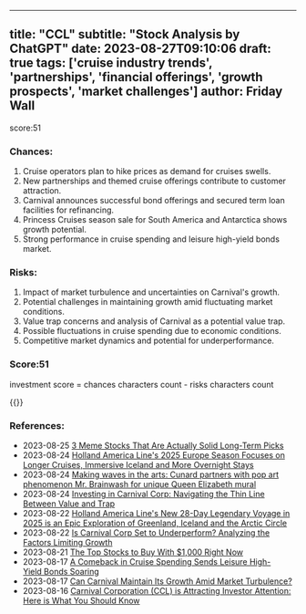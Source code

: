 
---
title: "CCL"
subtitle: "Stock Analysis by ChatGPT"
date: 2023-08-27T09:10:06
draft: true
tags: ['cruise industry trends', 'partnerships', 'financial offerings', 'growth prospects', 'market challenges']
author: Friday Wall
---

score:51
### Chances:
1. Cruise operators plan to hike prices as demand for cruises swells.
2. New partnerships and themed cruise offerings contribute to customer attraction.
3. Carnival announces successful bond offerings and secured term loan facilities for refinancing.
4. Princess Cruises season sale for South America and Antarctica shows growth potential.
5. Strong performance in cruise spending and leisure high-yield bonds market.
### Risks:
1. Impact of market turbulence and uncertainties on Carnival's growth.
2. Potential challenges in maintaining growth amid fluctuating market conditions.
3. Value trap concerns and analysis of Carnival as a potential value trap.
4. Possible fluctuations in cruise spending due to economic conditions.
5. Competitive market dynamics and potential for underperformance.
### Score:51
investment score = chances characters count - risks characters count

{{<tradingview symbol="NYSE:CCL">}}
### References:
- 2023-08-25 [3 Meme Stocks That Are Actually Solid Long-Term Picks](https://finance.yahoo.com/m/ae55b82d-f164-3c19-b250-23f441e0b343/3-meme-stocks-that-are.html?.tsrc=rss)
- 2023-08-24 [Holland America Line's 2025 Europe Season Focuses on Longer Cruises, Immersive Iceland and More Overnight Stays](https://finance.yahoo.com/news/holland-america-lines-2025-europe-130000805.html?.tsrc=rss)
- 2023-08-24 [Making waves in the arts: Cunard partners with pop art phenomenon Mr. Brainwash for unique Queen Elizabeth mural](https://finance.yahoo.com/news/making-waves-arts-cunard-partners-171800227.html?.tsrc=rss)
- 2023-08-24 [Investing in Carnival Corp: Navigating the Thin Line Between Value and Trap](https://finance.yahoo.com/news/investing-carnival-corp-navigating-thin-163321759.html?.tsrc=rss)
- 2023-08-22 [Holland America Line's New 28-Day Legendary Voyage in 2025 is an Epic Exploration of Greenland, Iceland and the Arctic Circle](https://finance.yahoo.com/news/holland-america-lines-28-day-143000143.html?.tsrc=rss)
- 2023-08-22 [Is Carnival Corp Set to Underperform? Analyzing the Factors Limiting Growth](https://finance.yahoo.com/news/carnival-corp-set-underperform-analyzing-160632407.html?.tsrc=rss)
- 2023-08-21 [The Top Stocks to Buy With $1,000 Right Now](https://finance.yahoo.com/m/ac0ed8d2-9037-3161-9720-3d9cf6d04930/the-top-stocks-to-buy-with.html?.tsrc=rss)
- 2023-08-17 [A Comeback in Cruise Spending Sends Leisure High-Yield Bonds Soaring](https://finance.yahoo.com/news/comeback-cruise-spending-sends-leisure-140000028.html?.tsrc=rss)
- 2023-08-17 [Can Carnival Maintain Its Growth Amid Market Turbulence?](https://finance.yahoo.com/m/8e5d6525-eb8c-38bf-8b9d-96c46d119f2d/can-carnival-maintain-its.html?.tsrc=rss)
- 2023-08-16 [Carnival Corporation (CCL) is Attracting Investor Attention: Here is What You Should Know](https://finance.yahoo.com/news/carnival-corporation-ccl-attracting-investor-130011352.html?.tsrc=rss)


                